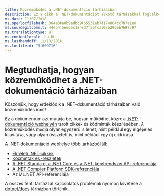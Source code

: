 ```yaml
---
title: Közreműködés a .NET-dokumentáció tárházaiban
description: Ez a cikk a .NET-dokumentációt alkotó tárházakkal foglalkozik.
ms.date: 11/07/2018
ms.openlocfilehash: 364a38a0b9adbc9465531eb7d174864cc7b7a1e0
ms.sourcegitcommit: 44eb4f5ee65c1848d7f36fca107b296eb7687397
ms.translationtype: HT
ms.contentlocale: hu-HU
ms.lasthandoff: 11/13/2018
ms.locfileid: "51609716"
---
```

# <a name="learn-how-to-contribute-to-the-net-docs-repositories"></a>Megtudhatja, hogyan közreműködhet a .NET-dokumentáció tárházaiban

Köszönjük, hogy érdeklődik a .NET-dokumentáció tárházaiban való közreműködés iránt!

Ez a dokumentum azt mutatja be, hogyan működhet közre a [.NET-dokumentáció webhelyén](https://docs.microsoft.com/dotnet) tárolt cikkek és kódminták készítésében. A közreműködés módja olyan egyszerű is lehet, mint például egy elgépelés kijavítása, vagy olyan összetett is, mint például egy új cikk írása.

A .NET-dokumentáció webhelye több tárházból áll:

- [Elméleti .NET-cikkek](https://github.com/dotnet/docs)
- [Kódminták és -részletek](https://github.com/dotnet/samples)
- [A .NET Standard, a .NET Core és a .NET-keretrendszer API-referenciája](https://github.com/dotnet/dotnet-api-docs)
- [A .NET Compiler Platform SDK-referenciája](https://github.com/dotnet/roslyn-api-docs)
- [Az ML.NET API-referenciája](https://github.com/dotnet/ml-api-docs)

A összes fenti tárházzal kapcsolatos problémák nyomon követése a [dotnet/docs](https://github.com/dotnet/docs/issues) tárházban történik.
